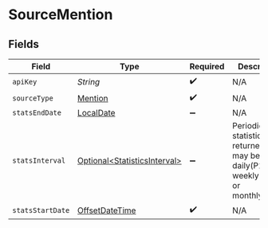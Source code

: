 # SourceMention


## Fields

| Field                                                                                     | Type                                                                                      | Required                                                                                  | Description                                                                               |
| ----------------------------------------------------------------------------------------- | ----------------------------------------------------------------------------------------- | ----------------------------------------------------------------------------------------- | ----------------------------------------------------------------------------------------- |
| `apiKey`                                                                                  | *String*                                                                                  | :heavy_check_mark:                                                                        | N/A                                                                                       |
| `sourceType`                                                                              | [Mention](../../models/shared/Mention.md)                                                 | :heavy_check_mark:                                                                        | N/A                                                                                       |
| `statsEndDate`                                                                            | [LocalDate](https://docs.oracle.com/javase/8/docs/api/java/time/LocalDate.html)           | :heavy_minus_sign:                                                                        | N/A                                                                                       |
| `statsInterval`                                                                           | [Optional\<StatisticsInterval>](../../models/shared/StatisticsInterval.md)                | :heavy_minus_sign:                                                                        | Periodicity of statistics returned. it may be daily(P1D), weekly(P1W) or monthly(P1M).    |
| `statsStartDate`                                                                          | [OffsetDateTime](https://docs.oracle.com/javase/8/docs/api/java/time/OffsetDateTime.html) | :heavy_check_mark:                                                                        | N/A                                                                                       |